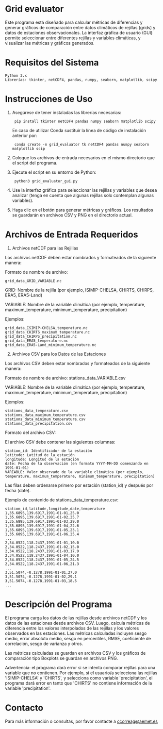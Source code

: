 # Grid evaluator

Este programa está diseñado para calcular métricas de diferencias y generar gráficos de comparación entre datos climáticos de rejillas (grids) y datos de estaciones observacionales. La interfaz gráfica de usuario (GUI) permite seleccionar entre diferentes rejillas y variables climáticas, y visualizar las métricas y gráficos generados.

# Requisitos del Sistema

    Python 3.x
    Librerías: tkinter, netCDF4, pandas, numpy, seaborn, matplotlib, scipy

# Instrucciones de Uso

1. Asegúrese de tener instaladas las librerías necesarias: 

		pip install tkinter netCDF4 pandas numpy seaborn matplotlib scipy

   En caso de utilizar Conda sustituir la línea de código de instalación anterior por:

		conda create -n grid_evaluator tk netCDF4 pandas numpy seaborn matplotlib scip

3. Coloque los archivos de entrada necesarios en el mismo directorio que el script del programa.

4. Ejecute el script en su entorno de Python:

		python3 grid_evaluator_gui.py

5. Use la interfaz gráfica para seleccionar las rejillas y variables que desea analizar (tenga en cuenta que algunas rejillas solo contemplan algunas variables).

6. Haga clic en el botón para generar métricas y gráficos. Los resultados se guardarán en archivos CSV y PNG en el directorio actual.


# Archivos de Entrada Requeridos

1. Archivos netCDF para las Rejillas

Los archivos netCDF deben estar nombrados y formateados de la siguiente manera:

Formato de nombre de archivo: 

	grid_data_GRID_VARIABLE.nc
 
GRID: Nombre de la rejilla (por ejemplo, ISIMIP-CHELSA, CHIRTS, CHIRPS, ERA5, ERA5-Land)

VARIABLE: Nombre de la variable climática (por ejemplo, temperature, maximum_temperature, minimum_temperature, precipitation)

Ejemplos:

    grid_data_ISIMIP-CHELSA_temperature.nc
    grid_data_CHIRTS_maximum_temperature.nc
    grid_data_CHIRPS_precipitation.nc
    grid_data_ERA5_temperature.nc
    grid_data_ERA5-Land_minimum_temperature.nc

2. Archivos CSV para los Datos de las Estaciones

Los archivos CSV deben estar nombrados y formateados de la siguiente manera:

Formato de nombre de archivo: stations_data_VARIABLE.csv

VARIABLE: Nombre de la variable climática (por ejemplo, temperature, maximum_temperature, minimum_temperature, precipitation)

Ejemplos:

    stations_data_temperature.csv
    stations_data_maximum_temperature.csv
    stations_data_minimum_temperature.csv
    stations_data_precipitation.csv

Formato del archivo CSV:

El archivo CSV debe contener las siguientes columnas:

    station_id: Identificador de la estación
    latitude: Latitud de la estación
    longitude: Longitud de la estación
    date: Fecha de la observación (en formato YYYY-MM-DD comenzando en 1991-01-01)
    VARIABLE: Valor observado de la variable climática (por ejemplo, temperature, maximum_temperature, minimum_temperature, precipitation)

Las filas deben ordenarse primero por estación (station_id) y después por fecha (date).

Ejemplo de contenido de stations_data_temperature.csv:

	station_id,latitude,longitude,date,temperature
	1,35.6895,139.6917,1991-01-01,25.0
	1,35.6895,139.6917,1991-01-02,25.7
	1,35.6895,139.6917,1991-01-03,29.0
	1,35.6895,139.6917,1991-01-04,22.6
	1,35.6895,139.6917,1991-01-05,23.1
	1,35.6895,139.6917,1991-01-06,25.4
	...
	2,34.0522,118.2437,1991-01-01,10.0
	2,34.0522,118.2437,1991-01-02,15.0
	2,34.0522,118.2437,1991-01-03,17.9
	2,34.0522,118.2437,1991-01-04,10.0
	2,34.0522,118.2437,1991-01-05,24.5
	2,34.0522,118.2437,1991-01-06,21.3
	...
	3,51.5074,-0.1278,1991-01-01,27.0
	3,51.5074,-0.1278,1991-01-02,29.1
	3,51.5074,-0.1278,1991-01-03,18.5
	...


# Descripción del Programa

El programa carga los datos de las rejillas desde archivos netCDF y los datos de las estaciones desde archivos CSV. Luego, calcula métricas de diferencia entre los valores interpolados de las rejillas y los valores observados en las estaciones. Las métricas calculadas incluyen sesgo medio, error absoluto medio, sesgo en percentiles, RMSE, coeficiente de correlación, sesgo de varianza y otros.

Las métricas calculadas se guardan en archivos CSV y los gráficos de comparación tipo Boxplots se guardan en archivos PNG.

Advertencia: el programa dará error si se intenta comparar rejillas para una variable que no contienen. Por ejemplo, si el usuario/a selecciona las rejillas 'ISIMIP-CHELSA' y 'CHIRTS', y selecciona como variable 'precipitation', el programa dará error en tanto que 'CHIRTS' no contiene información de la variable 'precipitation'.

# Contacto

Para más información o consultas, por favor contacte a ccorreag@aemet.es

